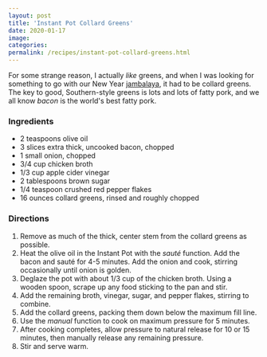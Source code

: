 ```yaml
---
layout: post
title: 'Instant Pot Collard Greens'
date: 2020-01-17
image:
categories:
permalink: /recipes/instant-pot-collard-greens.html
---
```


For some strange reason, I actually _like_ greens, and when I was looking for something to go with our New Year [jambalaya](/recipes/instant-pot-jambalaya), it had to be collard greens. The key to good, Southern-style greens is lots and lots of fatty pork, and we all know _bacon_ is the world's best fatty pork.

### Ingredients

- 2 teaspoons olive oil
- 3 slices extra thick, uncooked bacon, chopped
- 1 small onion, chopped
- 3/4 cup chicken broth
- 1/3 cup apple cider vinegar
- 2 tablespoons brown sugar
- 1/4 teaspoon crushed red pepper flakes
- 16 ounces collard greens, rinsed and roughly chopped

### Directions

1. Remove as much of the thick, center stem from the collard greens as possible.
2. Heat the olive oil in the Instant Pot with the _sauté_ function. Add the bacon and sauté for 4-5 minutes. Add the onion and cook, stirring occasionally until onion is golden.
3. Deglaze the pot with about 1/3 cup of the chicken broth. Using a wooden spoon, scrape up any food sticking to the pan and stir.
4. Add the remaining broth, vinegar, sugar, and pepper flakes, stirring to combine.
5. Add the collard greens, packing them down below the maximum fill line.
6. Use the _manual_ function to cook on maximum pressure for 5 minutes.
7. After cooking completes, allow pressure to natural release for 10 or 15 minutes, then manually release any remaining pressure.
8. Stir and serve warm.
